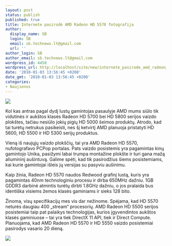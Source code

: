 ```yaml
---
layout: post
status: publish
published: true
title: Internete pasirodė AMD Radeon HD 5570 fotografija
author:
  display_name: SB
  login: SB
  email: sb.technews.lt@gmail.com
  url: ''
author_login: SB
author_email: sb.technews.lt@gmail.com
wordpress_id: 4458
wordpress_url: http://localhost/site/new/internete_pasirode_amd_radeon_hd_5570_fotografija/
date: '2010-01-03 13:56:45 +0200'
date_gmt: '2010-01-03 13:56:45 +0200'
categories:
- Naujienos
---
```

<div class="imgright"><img src="http://t0.gstatic.com/images?q=tbn:H-uMg6o-nFSkAM:http://blogs.amd.com/stories/wp-content/uploads/2009/10/44154-A_ATr_Logo_L_E_RBG.png"  /></div>
<p>Kol kas antras pagal dydį lustų gamintojas pasaulyje AMD mums siūlo tik vidutinės ir aukštos klasės Radeon HD 5700 bei HD 5800 serijos vaizdo plokštes, tačiau nesiūlo jokių pigių HD 5000 šeimos produktų. Atrodo, kad tai turėtų netrukus pasikeisti, nes šį ketvirtį AMD planuoja pristatyti HD 5600, HD 5500 ir HD 5300 serijų produktus.</p>
<p>Vieną iš naujųjų vaizdo plokščių, tai yra AMD Radeon HD 5570, nufotografavo PCPop portalas. Pats vaizdo posistemis yra pagamintas kinų gamintojo Unika, pasižymi labai trumpa montažine plokšte ir turi gana mažą aliumininį aušintuvą. Galime spėti, kad tik pasirodžius šiems posistemiams, kai kurie gamintojai išleis jų versijas su pasyviu aušinimu.</p>
<p>Kaip žinia, Radeon HD 5570 naudos Redwood grafinį lustą, kuris yra pagamintas 40nm technologiniu procesu ir dirba 650MHz dažniu. 1GB GDDR3 darbinė atmintis turėtų dirbti 1.8GHz dažniu, o jos pralaida bus identiška visiems žemos klasės gaminiams ir sieks 128 bito.</p>
<p>Žinoma, visų specifikacijų mes vis dar nežinome. Spėjama, kad HD 5570 neturės daugiau 400 „stream“ procesorių. AMD Radeon HD 5500 serijos posistemiai taip pat palaikys technologijas, kurios įgyvendintos aukštos klasės gaminiuose – tai yra tiek DirectX 11 API, tiek ir Direct Compute. Planuojama, kad AMD Radeon HD 5570 ir HD 5550 vaizdo posistemiai pasirodys vasario 20 dieną.</p>
<p><img src="http://svarke.technews.lt/5570.jpg" /></p>
